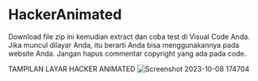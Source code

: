 # HackerAnimated
Download file zip ini kemudian extract dan coba test di Visual Code Anda. 
Jika muncul dilayar Anda, itu berarti Anda bisa menggunakannya pada website Anda.
Jangan hapus commentar copyright yang ada pada code.

TAMPILAN LAYAR HACKER ANIMATED 
![Screenshot 2023-10-08 174704](https://github.com/MarkHenderson02/HackerAnimated/assets/114543984/904846f4-d8ee-41a3-9db9-d3efd9a09fa1)
